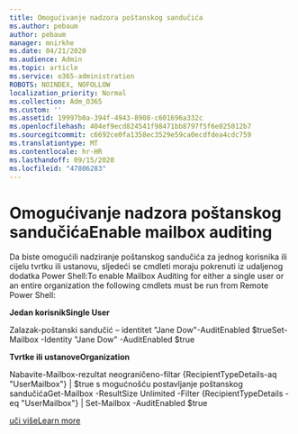 ```yaml
---
title: Omogućivanje nadzora poštanskog sandučića
ms.author: pebaum
author: pebaum
manager: mnirkhe
ms.date: 04/21/2020
ms.audience: Admin
ms.topic: article
ms.service: o365-administration
ROBOTS: NOINDEX, NOFOLLOW
localization_priority: Normal
ms.collection: Adm_O365
ms.custom: ''
ms.assetid: 19997b0a-394f-4943-8908-c601696a332c
ms.openlocfilehash: 404ef9ecd824541f98471bb8797f5f6e025012b7
ms.sourcegitcommit: c6692ce0fa1358ec3529e59ca0ecdfdea4cdc759
ms.translationtype: MT
ms.contentlocale: hr-HR
ms.lasthandoff: 09/15/2020
ms.locfileid: "47806283"
---
```

# <a name="enable-mailbox-auditing"></a><span data-ttu-id="be054-102">Omogućivanje nadzora poštanskog sandučića</span><span class="sxs-lookup"><span data-stu-id="be054-102">Enable mailbox auditing</span></span>

<span data-ttu-id="be054-103">Da biste omogućili nadziranje poštanskog sandučića za jednog korisnika ili cijelu tvrtku ili ustanovu, sljedeći se cmdleti moraju pokrenuti iz udaljenog dodatka Power Shell:</span><span class="sxs-lookup"><span data-stu-id="be054-103">To enable Mailbox Auditing for either a single user or an entire organization the following cmdlets must be run from Remote Power Shell:</span></span>
  
 <span data-ttu-id="be054-104">**Jedan korisnik**</span><span class="sxs-lookup"><span data-stu-id="be054-104">**Single User**</span></span>
  
<span data-ttu-id="be054-105">Zalazak-poštanski sandučić – identitet "Jane Dow"-AuditEnabled $true</span><span class="sxs-lookup"><span data-stu-id="be054-105">Set-Mailbox -Identity "Jane Dow" -AuditEnabled $true</span></span>
  
 <span data-ttu-id="be054-106">**Tvrtke ili ustanove**</span><span class="sxs-lookup"><span data-stu-id="be054-106">**Organization**</span></span>
  
<span data-ttu-id="be054-107">Nabavite-Mailbox-rezultat neograničeno-filtar {RecipientTypeDetails-aq "UserMailbox"} | $true s mogućnošću postavljanje poštanskog sandučića</span><span class="sxs-lookup"><span data-stu-id="be054-107">Get-Mailbox -ResultSize Unlimited -Filter {RecipientTypeDetails -eq "UserMailbox"} | Set-Mailbox -AuditEnabled $true</span></span>
  
[<span data-ttu-id="be054-108">uči više</span><span class="sxs-lookup"><span data-stu-id="be054-108">Learn more</span></span>](https://docs.microsoft.com/microsoft-365/compliance/enable-mailbox-auditing)
  


